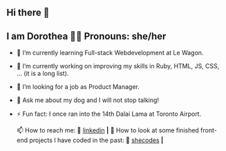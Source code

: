 ## Hi there 👋
## I am Dorothea 👩🏻 Pronouns: she/her

- 🌱 I’m currently learning Full-stack Webdevelopment at Le Wagon.
- 🔭 I’m currently working on improving my skills in Ruby, HTML, JS, CSS, ... (it is a long list).
- 🤔 I’m looking for a job as  Product Manager.
- 💬 Ask me about my dog and I will not stop talking!
- ⚡ Fun fact: I once ran into the 14th Dalai Lama at Toronto Airport.

   📫 How to reach me:
    👔 [linkedin][linkedin] **|**
   🔎 How to look at some finished front-end projects I have coded in the past:
     🎨 [shecodes][shecodes] **|**

  [linkedin]: https://linkedin.com/in/dorothea-toeller/
  [shecodes]: https://www.shecodes.io/graduates/99627-dorothea-toeller
